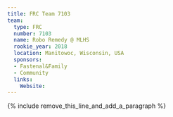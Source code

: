 ```yaml
---
title: FRC Team 7103
team:
  type: FRC
  number: 7103
  name: Robo Remedy @ MLHS
  rookie_year: 2018
  location: Manitowoc, Wisconsin, USA
  sponsors:
  - Fastenal&Family
  - Community
  links:
    Website:
---
```


{% include remove_this_line_and_add_a_paragraph %}